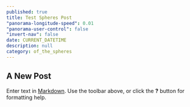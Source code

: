 ```yaml
---
published: true
title: Test Spheres Post
"panorama-longitude-speed": 0.01
"panorama-user-control": false
"invert-nav": false
date: CURRENT_DATETIME
description: null
category: of_the_spheres
---
```


## A New Post

Enter text in [Markdown](http://daringfireball.net/projects/markdown/). Use the toolbar above, or click the **?** button for formatting help.